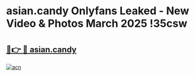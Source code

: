 # asian.candy Onlyfans Leaked - New Video & Photos March 2025 !35csw

# <h2><a href="https://17u0j2.iuczelnia.edu.pl?title=asian.candy&ref=35csw">🔗👉 🔴 asian.candy</a></h2>

[![acn](https://github.com/user-attachments/assets/0f9c940e-d8b0-45ae-aac7-cd30a18b3e1c)](https://17u0j2.iuczelnia.edu.pl?title=asian.candy&ref=35csw)

